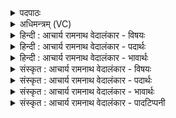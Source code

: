 <details><summary>पदपाठः</summary>

उ꣡प꣢꣯। नः꣣। ह꣡रि꣢꣯भिः। सु꣣त꣢म्। या꣣हि꣢। म꣣दानाम्। पते। उ꣡प꣢꣯। नः꣣। ह꣡रि꣢꣯भिः। सु꣣त꣢म्। १५०।
</details>

<details><summary>अधिमन्त्रम् (VC)</summary>

- इन्द्रः
- श्रुतकक्षः सुकक्षो वा
- गायत्री
- षड्जः
- ऐन्द्रं काण्डम्
</details>

<details><summary>हिन्दी : आचार्य रामनाथ वेदालंकार - विषयः</summary>

अगले मन्त्र में उपासक परमात्मा को और बालक के माता-पिता आचार्य को कहते हैं।
</details>

<details><summary>हिन्दी : आचार्य रामनाथ वेदालंकार - पदार्थः</summary>

पदार्थान्वयभाषाः -  प्रथम—परमात्मा के पक्ष में। हे (मदानां पते) आनन्दों के अधिपति परमात्मन् ! आप (नः) हमारे (हरिभिः) ज्ञान को आहरण करनेवाली ज्ञानेन्द्रियों से (सुतम्) उत्पन्न किये ज्ञान को (उप याहि) प्राप्त हों। (नः) हमारे (हरिभिः) कर्म को आहरण करनेवाली कर्मेन्द्रियों से (सुतम्) उत्पादित कर्म को (उप याहि) प्राप्त हों ॥ द्वितीय—आचार्य के पक्ष में। हे (मदानां पते) हर्षप्रदायक ज्ञानों के अधिपति, विविध विद्याओं में विशारद आचार्यप्रवर ! आप (हरिभिः) ज्ञान का आहरण करानेवाले अन्य गुरुजनों के साथ (नः) हमारे (सुतम्) गुरुकुल में प्रविष्ट पुत्र के (उप याहि) पास पहुँचिए। (हरिभिः) दोषों को हरनेवाले अन्य गुरुओं के साथ (नः) हमारे (सुतम्) गुरुकुल में प्रविष्ट पुत्र के (उप याहि) पास पहुँचिए ॥५॥ इस मन्त्र श्लेषालङ्कार है, ‘उप नः हरिभिः सुतम्’ की आवृत्ति में पादावृत्ति यमक है ॥६॥
</details>

<details><summary>हिन्दी : आचार्य रामनाथ वेदालंकार - भावार्थः</summary>

भावार्थभाषाः -  उपासक लोग परमात्मा से प्रार्थना करते हैं कि हमारे प्रत्येक ज्ञान और प्रत्येक कर्म में यदि आप व्याप्त हो जाते हैं, तभी हमारा जीवन-यज्ञ सफ़ल होगा। और अपने पुत्र को गुरुकुल में प्रविष्ट कर माता-पिता कुलपति से प्रार्थना करते हैं कि आप विद्याओं को पढ़ाने और चरित्र-निर्माण के लिए अन्य गुरुजनों सहित कृपा करके प्रतिदिन हमारे पुत्र के साथ सान्निध्य करते रहना ॥६॥
</details>

<details><summary>संस्कृत : आचार्य रामनाथ वेदालंकार - विषयः</summary>

उपासकाः परमात्मानं, बालकस्य मातापितरश्चाचार्यं ब्रुवन्ति।
</details>

<details><summary>संस्कृत : आचार्य रामनाथ वेदालंकार - पदार्थः</summary>

पदार्थान्वयभाषाः -  प्रथमः—परमात्मपरः। हे (मदानां पते) आनन्दानाम् अधीश्वर इन्द्र परमात्मन् ! त्वम् (नः) अस्माकम् (हरिभिः) ज्ञानाहरणशीलैः ज्ञानेन्द्रियैः (सुतम्) अभिषुतम् उत्पादितं ज्ञानम् (उप याहि) उपगच्छ। (नः) अस्माकम् (हरिभिः) कर्माहरणशीलैः कर्मेन्द्रियैः सुतम् अभिषुतं कृतं कर्म उप (याहि) उपगच्छ ॥ अथ द्वितीयः—आचार्यपरः। हे (मदानां पते) माद्यन्ति हर्षन्ति एभिरिति मदाः ज्ञानानि तेषाम् अधिपते विविधविद्याविशारद इन्द्राख्य आचार्य ! त्वम् (हरिभिः) ज्ञानाहरणशीलैः इतरैः गुरुजनैः सह (नः) अस्माकं (सुतम्) गुरुकुले कृतप्रवेशं पुत्रम् (उप याहि) उपगच्छ। (हरिभिः) दोषहरणशीलैः इतरैः गुरुजनैः सह (नः) अस्माकम् (सुतम्) गुरुकुले कृतप्रवेशं पुत्रम् (उपयाहि) उपगच्छ, प्राप्नुहि ॥६॥ अत्र श्लेषालङ्कारः उप नः हरिभिः सुतम् इत्यस्यावृत्तौ च पादावृत्ति यमकम् ॥६॥
</details>

<details><summary>संस्कृत : आचार्य रामनाथ वेदालंकार - भावार्थः</summary>

भावार्थभाषाः -  उपासका जनाः परमेश्वरं प्रार्थयन्ते यत् अस्माकं प्रतिज्ञानं प्रतिकर्म च त्वं चेद् व्याप्नोषि तदैवास्माकं जीवनयज्ञः सफलः। स्वपुत्रं गुरुकुलं प्रवेश्य मातापितरश्च कुलपतिं प्रार्थयन्ते यत् त्वं विद्याध्ययनाय चरित्रनिर्माणाय चान्यैर्गुरुजनैः सह प्रतिदिनमस्माकं पुत्रेण कृपया सन्निधिं कुरु ॥६॥
</details>

<details><summary>संस्कृत : आचार्य रामनाथ वेदालंकार - पादटिप्पनी</summary>

टिप्पणी:   १. ऋ० ८।९३।३१, ऋषिः सुकक्षः। साम० १७९०।
</details>